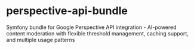# perspective-api-bundle
Symfony bundle for Google Perspective API integration - AI-powered content moderation with flexible threshold management, caching support, and multiple usage patterns
